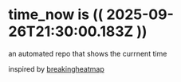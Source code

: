 # time_now is (( 2025-09-26T21:30:00.183Z ))

an automated repo that shows the currnent time

inspired by [breakingheatmap](https://github.com/breakingheatmap/breakingheatmap)